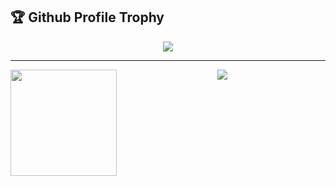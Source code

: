 <h2>🏆 Github Profile Trophy</h2>
<div align=center>
<img src="https://github-profile-trophy.vercel.app/?username=bufsnake&column=7"/>
</div>

---

<div align=center>
  <img height="170" align="left" src="https://github-readme-stats.vercel.app/api?username=bufsnake&count_private=true&include_all_commits=true" />
  <img src="https://github-readme-stats.vercel.app/api/top-langs/?username=bufsnake&show_icons=true&theme=radical" />
</div>
